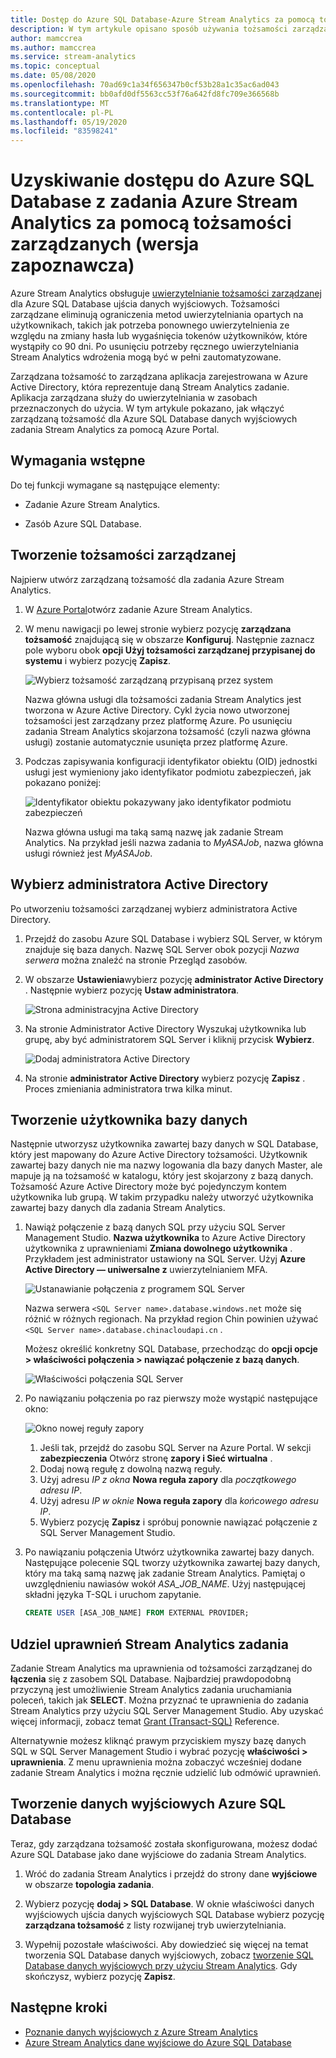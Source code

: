 ```yaml
---
title: Dostęp do Azure SQL Database-Azure Stream Analytics za pomocą tożsamości zarządzanych
description: W tym artykule opisano sposób używania tożsamości zarządzanych do uwierzytelniania zadania Azure Stream Analytics w danych wyjściowych usługi Azure SQL DB.
author: mamccrea
ms.author: mamccrea
ms.service: stream-analytics
ms.topic: conceptual
ms.date: 05/08/2020
ms.openlocfilehash: 70ad69c1a34f656347b0cf53b28a1c35ac6ad043
ms.sourcegitcommit: bb0afd0df5563cc53f76a642fd8fc709e366568b
ms.translationtype: MT
ms.contentlocale: pl-PL
ms.lasthandoff: 05/19/2020
ms.locfileid: "83598241"
---
```

# <a name="use-managed-identities-to-access-azure-sql-database-from-an-azure-stream-analytics-job-preview"></a>Uzyskiwanie dostępu do Azure SQL Database z zadania Azure Stream Analytics za pomocą tożsamości zarządzanych (wersja zapoznawcza)

Azure Stream Analytics obsługuje [uwierzytelnianie tożsamości zarządzanej](../active-directory/managed-identities-azure-resources/overview.md) dla Azure SQL Database ujścia danych wyjściowych. Tożsamości zarządzane eliminują ograniczenia metod uwierzytelniania opartych na użytkownikach, takich jak potrzeba ponownego uwierzytelnienia ze względu na zmiany hasła lub wygaśnięcia tokenów użytkowników, które wystąpiły co 90 dni. Po usunięciu potrzeby ręcznego uwierzytelniania Stream Analytics wdrożenia mogą być w pełni zautomatyzowane.

Zarządzana tożsamość to zarządzana aplikacja zarejestrowana w Azure Active Directory, która reprezentuje daną Stream Analytics zadanie. Aplikacja zarządzana służy do uwierzytelniania w zasobach przeznaczonych do użycia. W tym artykule pokazano, jak włączyć zarządzaną tożsamość dla Azure SQL Database danych wyjściowych zadania Stream Analytics za pomocą Azure Portal.

## <a name="prerequisites"></a>Wymagania wstępne

Do tej funkcji wymagane są następujące elementy:

- Zadanie Azure Stream Analytics.

- Zasób Azure SQL Database.

## <a name="create-a-managed-identity"></a>Tworzenie tożsamości zarządzanej

Najpierw utwórz zarządzaną tożsamość dla zadania Azure Stream Analytics.

1. W [Azure Portal](https://portal.azure.com)otwórz zadanie Azure Stream Analytics.

1. W menu nawigacji po lewej stronie wybierz pozycję **zarządzana tożsamość** znajdującą się w obszarze **Konfiguruj**. Następnie zaznacz pole wyboru obok **opcji Użyj tożsamości zarządzanej przypisanej do systemu** i wybierz pozycję **Zapisz**.

   ![Wybierz tożsamość zarządzaną przypisaną przez system](./media/sql-db-output-managed-identity/system-assigned-managed-identity.png)


   Nazwa główna usługi dla tożsamości zadania Stream Analytics jest tworzona w Azure Active Directory. Cykl życia nowo utworzonej tożsamości jest zarządzany przez platformę Azure. Po usunięciu zadania Stream Analytics skojarzona tożsamość (czyli nazwa główna usługi) zostanie automatycznie usunięta przez platformę Azure. 

1. Podczas zapisywania konfiguracji identyfikator obiektu (OID) jednostki usługi jest wymieniony jako identyfikator podmiotu zabezpieczeń, jak pokazano poniżej: 

   ![Identyfikator obiektu pokazywany jako identyfikator podmiotu zabezpieczeń](./media/sql-db-output-managed-identity/principal-id.png)

   Nazwa główna usługi ma taką samą nazwę jak zadanie Stream Analytics. Na przykład jeśli nazwa zadania to *MyASAJob*, nazwa główna usługi również jest *MyASAJob*.

## <a name="select-an-active-directory-admin"></a>Wybierz administratora Active Directory

Po utworzeniu tożsamości zarządzanej wybierz administratora Active Directory.

1. Przejdź do zasobu Azure SQL Database i wybierz SQL Server, w którym znajduje się baza danych. Nazwę SQL Server obok pozycji *Nazwa serwera* można znaleźć na stronie Przegląd zasobów. 

1. W obszarze **Ustawienia**wybierz pozycję **administrator Active Directory** . Następnie wybierz pozycję **Ustaw administratora**. 

   ![Strona administracyjna Active Directory](./media/sql-db-output-managed-identity/active-directory-admin-page.png)
 
1. Na stronie Administrator Active Directory Wyszukaj użytkownika lub grupę, aby być administratorem SQL Server i kliknij przycisk **Wybierz**.  

   ![Dodaj administratora Active Directory](./media/sql-db-output-managed-identity/add-admin.png)

1. Na stronie **administrator Active Directory** wybierz pozycję **Zapisz** . Proces zmieniania administratora trwa kilka minut.  

## <a name="create-a-database-user"></a>Tworzenie użytkownika bazy danych

Następnie utworzysz użytkownika zawartej bazy danych w SQL Database, który jest mapowany do Azure Active Directory tożsamości. Użytkownik zawartej bazy danych nie ma nazwy logowania dla bazy danych Master, ale mapuje ją na tożsamość w katalogu, który jest skojarzony z bazą danych. Tożsamość Azure Active Directory może być pojedynczym kontem użytkownika lub grupą. W takim przypadku należy utworzyć użytkownika zawartej bazy danych dla zadania Stream Analytics. 

1. Nawiąż połączenie z bazą danych SQL przy użyciu SQL Server Management Studio. **Nazwa użytkownika** to Azure Active Directory użytkownika z uprawnieniami **Zmiana dowolnego użytkownika** . Przykładem jest administrator ustawiony na SQL Server. Użyj **Azure Active Directory — uniwersalne z** uwierzytelnianiem MFA. 

   ![Ustanawianie połączenia z programem SQL Server](./media/sql-db-output-managed-identity/connect-sql-server.png)

   Nazwa serwera `<SQL Server name>.database.windows.net` może się różnić w różnych regionach. Na przykład region Chin powinien używać `<SQL Server name>.database.chinacloudapi.cn` .
 
   Możesz określić konkretny SQL Database, przechodząc do **opcji opcje > właściwości połączenia > nawiązać połączenie z bazą danych**.  

   ![Właściwości połączenia SQL Server](./media/sql-db-output-managed-identity/sql-server-connection-properties.png)

1. Po nawiązaniu połączenia po raz pierwszy może wystąpić następujące okno:

   ![Okno nowej reguły zapory](./media/sql-db-output-managed-identity/new-firewall-rule.png)

   1. Jeśli tak, przejdź do zasobu SQL Server na Azure Portal. W sekcji **zabezpieczenia** Otwórz stronę **zapory i Sieć wirtualna** . 
   1. Dodaj nową regułę z dowolną nazwą reguły.
   1. Użyj adresu *IP z okna* **Nowa reguła zapory** dla *początkowego adresu IP*.
   1. Użyj adresu *IP w oknie* **Nowa reguła zapory** dla *końcowego adresu IP*. 
   1. Wybierz pozycję **Zapisz** i spróbuj ponownie nawiązać połączenie z SQL Server Management Studio. 

1. Po nawiązaniu połączenia Utwórz użytkownika zawartej bazy danych. Następujące polecenie SQL tworzy użytkownika zawartej bazy danych, który ma taką samą nazwę jak zadanie Stream Analytics. Pamiętaj o uwzględnieniu nawiasów wokół *ASA_JOB_NAME*. Użyj następującej składni języka T-SQL i uruchom zapytanie. 

   ```sql
   CREATE USER [ASA_JOB_NAME] FROM EXTERNAL PROVIDER; 
   ```

## <a name="grant-stream-analytics-job-permissions"></a>Udziel uprawnień Stream Analytics zadania

Zadanie Stream Analytics ma uprawnienia od tożsamości zarządzanej do **łączenia** się z zasobem SQL Database. Najbardziej prawdopodobną przyczyną jest umożliwienie Stream Analytics zadania uruchamiania poleceń, takich jak **SELECT**. Można przyznać te uprawnienia do zadania Stream Analytics przy użyciu SQL Server Management Studio. Aby uzyskać więcej informacji, zobacz temat [Grant (Transact-SQL)](https://docs.microsoft.com/sql/t-sql/statements/grant-transact-sql?view=sql-server-ver15) Reference.

Alternatywnie możesz kliknąć prawym przyciskiem myszy bazę danych SQL w SQL Server Management Studio i wybrać pozycję **właściwości > uprawnienia**. Z menu uprawnienia można zobaczyć wcześniej dodane zadanie Stream Analytics i można ręcznie udzielić lub odmówić uprawnień.

## <a name="create-an-azure-sql-database-output"></a>Tworzenie danych wyjściowych Azure SQL Database

Teraz, gdy zarządzana tożsamość została skonfigurowana, możesz dodać Azure SQL Database jako dane wyjściowe do zadania Stream Analytics.

1. Wróć do zadania Stream Analytics i przejdź do strony dane **wyjściowe** w obszarze **topologia zadania**. 

1. Wybierz pozycję **dodaj > SQL Database**. W oknie właściwości danych wyjściowych ujścia danych wyjściowych SQL Database wybierz pozycję **zarządzana tożsamość** z listy rozwijanej tryb uwierzytelniania.

1. Wypełnij pozostałe właściwości. Aby dowiedzieć się więcej na temat tworzenia SQL Database danych wyjściowych, zobacz [tworzenie SQL Database danych wyjściowych przy użyciu Stream Analytics](stream-analytics-define-outputs.md#sql-database). Gdy skończysz, wybierz pozycję **Zapisz**. 

## <a name="next-steps"></a>Następne kroki

* [Poznanie danych wyjściowych z Azure Stream Analytics](stream-analytics-define-outputs.md)
* [Azure Stream Analytics dane wyjściowe do Azure SQL Database](stream-analytics-sql-output-perf.md)
